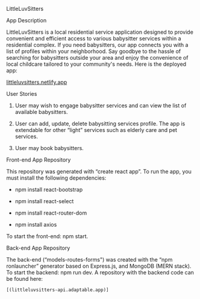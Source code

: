 LittleLuvSitters

App Description

LittleLuvSitters is a local residential service application designed to provide convenient and efficient access to various babysitter services within a residential complex. If you need babysitters, our app connects you with a list of profiles within your neighborhood. Say goodbye to the hassle of searching for babysitters outside your area and enjoy the convenience of local childcare tailored to your community's needs. Here is the deployed app:

[littleluvsitters.netlify.app](url)


User Stories

1. User may wish to engage babysitter services and can view the list of available babysitters.

2. User can add, update, delete babysitting services profile. The app is extendable for other “light” services such as elderly care and pet services.

3. User may book babysitters.
   

Front-end App Repository

This repository was generated with “create react app”. To run the app, you must install the following dependencies:

- npm install react-bootstrap 

- npm install react-select 

- npm install react-router-dom 

- npm install axios 

To start the front-end: npm start.

Back-end App Repository

The back-end (“models-routes-forms") was created with the “npm ronlauncher” generator based on Express.js, and MongoDB (MERN stack). To start the backend: npm run dev. A repository with the backend code can be found here:

	[(littleluvsitters-api.adaptable.app)] 

